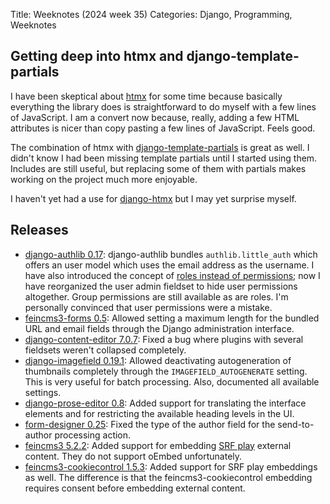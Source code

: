 Title: Weeknotes (2024 week 35)
Categories: Django, Programming, Weeknotes

## Getting deep into htmx and django-template-partials

I have been skeptical about [htmx](https://htmx.org/) for some time because basically everything the library does is straightforward to do myself with a few lines of JavaScript. I am a convert now because, really, adding a few HTML attributes is nicer than copy pasting a few lines of JavaScript. Feels good.

The combination of htmx with [django-template-partials](https://github.com/carltongibson/django-template-partials/) is great as well. I didn't know I had been missing template partials until I started using them. Includes are still useful, but replacing some of them with partials makes working on the project much more enjoyable.

I haven't yet had a use for [django-htmx](https://django-htmx.readthedocs.io/) but I may yet surprise myself.

## Releases

- [django-authlib 0.17](https://pypi.org/project/django-authlib/): django-authlib bundles `authlib.little_auth` which offers an user model which uses the email address as the username. I have also introduced the concept of [roles instead of permissions](https://406.ch/writing/keep-content-managers-admin-access-up-to-date-with-role-based-permissions/); now I have reorganized the user admin fieldset to hide user permissions altogether. Group permissions are still available as are roles. I'm personally convinced that user permissions were a mistake.
- [feincms3-forms 0.5](https://pypi.org/project/feincms3-forms/): Allowed setting a maximum length for the bundled URL and email fields through the Django administration interface.
- [django-content-editor 7.0.7](https://pypi.org/project/django-content-editor/): Fixed a bug where plugins with several fieldsets weren't collapsed completely.
- [django-imagefield 0.19.1](https://pypi.org/project/django-imagefield/): Allowed deactivating autogeneration of thumbnails completely through the ``IMAGEFIELD_AUTOGENERATE`` setting. This is very useful for batch processing. Also, documented all available settings.
- [django-prose-editor 0.8](https://pypi.org/project/django-prose-editor/): Added support for translating the interface elements and for restricting the available heading levels in the UI.
- [form-designer 0.25](https://pypi.org/project/form-designer/): Fixed the type of the author field for the send-to-author processing action.
- [feincms3 5.2.2](https://pypi.org/project/feincms3/): Added support for embedding [SRF play](https://www.srf.ch/play/tv) external content. They do not support oEmbed unfortunately.
- [feincms3-cookiecontrol 1.5.3](https://pypi.org/project/feincms3-cookiecontrol/): Added support for SRF play embeddings as well. The difference is that the feincms3-cookiecontrol embedding requires consent before embedding external content.
